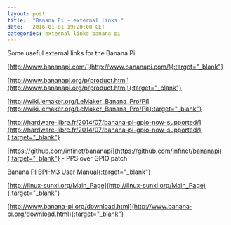 ```yaml
---
layout: post
title:  "Banana Pi - external links "
date:   2016-01-01 19:20:00 CET
categories: external links banana pi 
---
```


Some useful external links for the Banana Pi 

[http://www.bananapi.com/](http://www.bananapi.com/){:target="_blank"} 

[http://www.bananapi.org/p/product.html](http://www.bananapi.org/p/product.html){:target="_blank"}

[http://wiki.lemaker.org/LeMaker_Banana_Pro/Pi](http://wiki.lemaker.org/LeMaker_Banana_Pro/Pi){:target="_blank"}

[http://hardware-libre.fr/2014/07/banana-pi-gpio-now-supported/](http://hardware-libre.fr/2014/07/banana-pi-gpio-now-supported/){:target="_blank"}

[https://github.com/infinet/bananapi](https://github.com/infinet/bananapi){:target="_blank"} - PPS over GPIO patch 

[Banana PI BPI-M3 User Manual](https://drive.google.com/file/d/0B4PAo2nW2KfnTFMza29rZkpNZUU/view){:target="_blank"}

[http://linux-sunxi.org/Main_Page](http://linux-sunxi.org/Main_Page){:target="_blank"}

[http://www.banana-pi.org/download.html](http://www.banana-pi.org/download.html){:target="_blank"}



